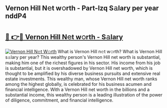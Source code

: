 ## Vernon Hill N𝚎t w𝚘rth - Part-lzq S𝚊lary per year nddP4

# <h2><a href="http://gc1kwiw.nevu.top/?p=Vernon+Hill">🔗 👉🔴 Vernon Hill N𝚎t w𝚘rth - S𝚊lary</a></h2>

[![Vernon Hill N𝚎t W𝚘rth](https://i.imgur.com/Oavwk0R.jpeg)](http://gc1kwiw.nevu.top/?p=Vernon+Hill)
What is Vernon Hill n𝚎t w𝚘rth? What is Vernon Hill s𝚊lary per year?
This wealthy person's Vernon Hill net worth is substantial, making him one of the richest figures in his sector. His income from his job is substantial, but it is overshadowed by Vernon Hill net worth, which is thought to be amplified by his diverse business pursuits and extensive real estate investments. This wealthy man, whose Vernon Hill net worth ranks among the highest globally, is celebrated for his business acumen and financial intelligence. With a Vernon Hill net worth in the billions and a substantial income, this wealthy person is a leading illustration of the power of diligence, commitment, and financial intelligence.
